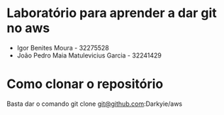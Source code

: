 # Laboratório para aprender a dar git no aws
- Igor Benites Moura - 32275528
- João Pedro Maia Matulevicius Garcia - 32241429

# Como clonar o repositório
Basta dar o comando git clone git@github.com:Darkyie/aws
